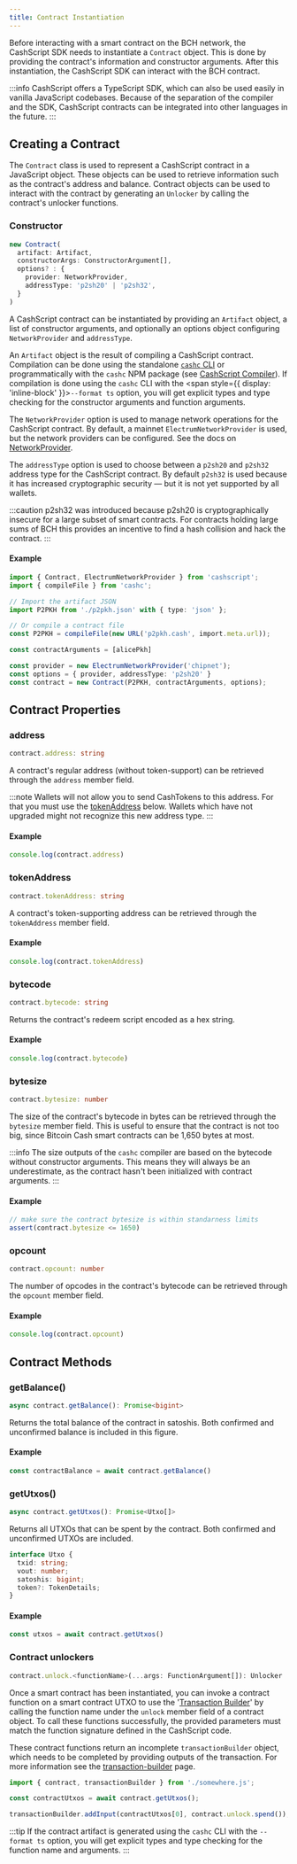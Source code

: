```yaml
---
title: Contract Instantiation
---
```


Before interacting with a smart contract on the BCH network, the CashScript SDK needs to instantiate a `Contract` object. This is done by providing the contract's information and constructor arguments. After this instantiation, the CashScript SDK can interact with the BCH contract.

:::info
CashScript offers a TypeScript SDK, which can also be used easily in vanilla JavaScript codebases.
Because of the separation of the compiler and the SDK, CashScript contracts can be integrated into other languages in the future.
:::

## Creating a Contract
The `Contract` class is used to represent a CashScript contract in a JavaScript object. These objects can be used to retrieve information such as the contract's address and balance. Contract objects can be used to interact with the contract by generating an `Unlocker` by calling the contract's unlocker functions.

### Constructor
```ts
new Contract(
  artifact: Artifact,
  constructorArgs: ConstructorArgument[],
  options? : {
    provider: NetworkProvider,
    addressType: 'p2sh20' | 'p2sh32',
  }
)
```

A CashScript contract can be instantiated by providing an `Artifact` object, a list of constructor arguments, and optionally an options object configuring `NetworkProvider` and `addressType`.

An `Artifact` object is the result of compiling a CashScript contract. Compilation can be done using the standalone [`cashc` CLI](/docs/compiler) or programmatically with the `cashc` NPM package (see [CashScript Compiler](/docs/compiler#javascript-compilation)). If compilation is done using the `cashc` CLI with the <span style={{ display: 'inline-block' }}>`--format ts`</span> option, you will get explicit types and type checking for the constructor arguments and function arguments.

The `NetworkProvider` option is used to manage network operations for the CashScript contract. By default, a mainnet `ElectrumNetworkProvider` is used, but the network providers can be configured. See the docs on [NetworkProvider](/docs/sdk/network-provider).

The `addressType` option is used to choose between a `p2sh20` and `p2sh32` address type for the CashScript contract. By default `p2sh32` is used because it has increased cryptographic security — but it is not yet supported by all wallets.

:::caution
p2sh32 was introduced because p2sh20 is cryptographically insecure for a large subset of smart contracts. For contracts holding large sums of BCH this provides an incentive to find a hash collision and hack the contract.
:::

#### Example
```ts
import { Contract, ElectrumNetworkProvider } from 'cashscript';
import { compileFile } from 'cashc';

// Import the artifact JSON
import P2PKH from './p2pkh.json' with { type: 'json' };

// Or compile a contract file
const P2PKH = compileFile(new URL('p2pkh.cash', import.meta.url));

const contractArguments = [alicePkh]

const provider = new ElectrumNetworkProvider('chipnet');
const options = { provider, addressType: 'p2sh20' }
const contract = new Contract(P2PKH, contractArguments, options);
```

## Contract Properties

### address
```ts
contract.address: string
```

A contract's regular address (without token-support) can be retrieved through the `address` member field.

:::note
Wallets will not allow you to send CashTokens to this address. For that you must use the [tokenAddress](#tokenAddress) below. Wallets which have not upgraded might not recognize this new address type.
:::

#### Example
```ts
console.log(contract.address)
```

### tokenAddress
```ts
contract.tokenAddress: string
```

A contract's token-supporting address can be retrieved through the `tokenAddress` member field.

#### Example
```ts
console.log(contract.tokenAddress)
```

### bytecode
```ts
contract.bytecode: string
```

Returns the contract's redeem script encoded as a hex string.

#### Example
```ts
console.log(contract.bytecode)
```

### bytesize
```ts
contract.bytesize: number
```

The size of the contract's bytecode in bytes can be retrieved through the `bytesize` member field. This is useful to ensure that the contract is not too big, since Bitcoin Cash smart contracts can be 1,650 bytes at most.

:::info
The size outputs of the `cashc` compiler are based on the bytecode without constructor arguments. This means they will always be an underestimate, as the contract hasn't been initialized with contract arguments.
:::

#### Example
```ts
// make sure the contract bytesize is within standarness limits
assert(contract.bytesize <= 1650)
```

### opcount
```ts
contract.opcount: number
```

The number of opcodes in the contract's bytecode can be retrieved through the `opcount` member field.

#### Example
```ts
console.log(contract.opcount)
```

## Contract Methods

### getBalance()
```ts
async contract.getBalance(): Promise<bigint>
```

Returns the total balance of the contract in satoshis. Both confirmed and unconfirmed balance is included in this figure.

#### Example
```ts
const contractBalance = await contract.getBalance()
```

### getUtxos()
```ts
async contract.getUtxos(): Promise<Utxo[]>
```

Returns all UTXOs that can be spent by the contract. Both confirmed and unconfirmed UTXOs are included.

```ts
interface Utxo {
  txid: string;
  vout: number;
  satoshis: bigint;
  token?: TokenDetails;
}
```

#### Example
```ts
const utxos = await contract.getUtxos()
```

### Contract unlockers

```ts
contract.unlock.<functionName>(...args: FunctionArgument[]): Unlocker
```

Once a smart contract has been instantiated, you can invoke a contract function on a smart contract UTXO to use the '[Transaction Builder](/docs/sdk/transaction-builder)' by calling the function name under the `unlock` member field of a contract object.
To call these functions successfully, the provided parameters must match the function signature defined in the CashScript code.

These contract functions return an incomplete `transactionBuilder` object, which needs to be completed by providing outputs of the transaction. For more information see the [transaction-builder](/docs/sdk/transaction-builder) page.

```ts
import { contract, transactionBuilder } from './somewhere.js';

const contractUtxos = await contract.getUtxos();

transactionBuilder.addInput(contractUtxos[0], contract.unlock.spend());
```

:::tip
If the contract artifact is generated using the `cashc` CLI with the `--format ts` option, you will get explicit types and type checking for the function name and arguments.
:::